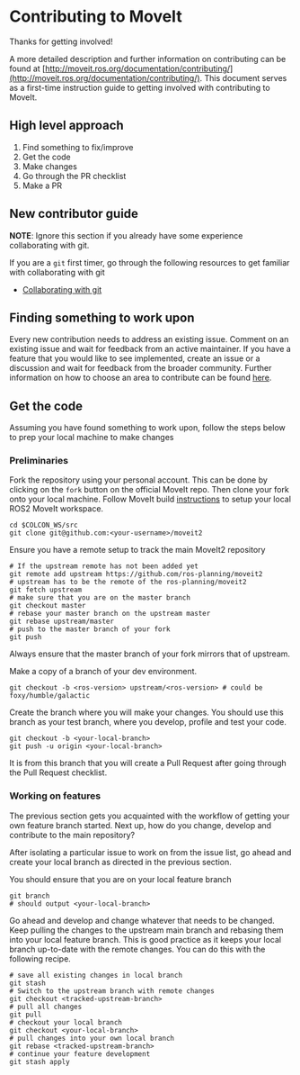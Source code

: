 # Contributing to MoveIt

Thanks for getting involved! 

A more detailed description and further information on contributing can be
found at [http://moveit.ros.org/documentation/contributing/](http://moveit.ros.org/documentation/contributing/). This 
document serves as a first-time instruction guide to getting involved with
contributing to MoveIt.

## High level approach

1. Find something to fix/improve
2. Get the code
3. Make changes
4. Go through the PR checklist
5. Make a PR

## New contributor guide
**NOTE**: Ignore this section if you already have some experience collaborating with git.

If you are a `git` first timer, go through the following resources to get familiar with collaborating with git
- [Collaborating with git](https://docs.github.com/en/pull-requests/collaborating-with-pull-requests)
<!-- TODO: add a list of helper git resources -->

## Finding something to work upon

Every new contribution needs to address an existing issue. Comment on an 
existing issue and wait for feedback from an active maintainer. If you have a
feature that you would like to see implemented, create an issue or a discussion
and wait for feedback from the broader community. Further information on
how to choose an area to contribute can be found [here](http://moveit.ros.org/documentation/contributing/).

## Get the code
Assuming you have found something to work upon, follow the steps below to prep
your local machine to make changes

### Preliminaries

Fork the repository using your personal account. This can be done by clicking
on the `fork` button on the official MoveIt repo. Then clone your fork onto
your local machine. Follow MoveIt build [instructions](https://moveit.ros.org/install-moveit2/source/)
to setup your local ROS2 MoveIt workspace.

```
cd $COLCON_WS/src
git clone git@github.com:<your-username>/moveit2
```

Ensure you have a remote setup to track the main MoveIt2 repository
```
# If the upstream remote has not been added yet
git remote add upstream https://github.com/ros-planning/moveit2
# upstream has to be the remote of the ros-planning/moveit2
git fetch upstream
# make sure that you are on the master branch
git checkout master
# rebase your master branch on the upstream master
git rebase upstream/master
# push to the master branch of your fork
git push
```

Always ensure that the master branch of your fork mirrors that of upstream.

Make a copy of a branch of your dev environment.

```
git checkout -b <ros-version> upstream/<ros-version> # could be foxy/humble/galactic
```
Create the branch where you will make your changes. You should use this branch
as your test branch, where you develop, profile and test your code.
```
git checkout -b <your-local-branch>
git push -u origin <your-local-branch>
```

It is from this branch that you will create a Pull Request after going through
the Pull Request checklist.

### Working on features

The previous section gets you acquainted with the workflow of getting your own feature 
branch started. Next up, how do you change, develop and contribute to the main repository?

After isolating a particular issue to work on from the issue list, go ahead and create your
local branch as directed in the previous section.

You should ensure that you are on your local feature branch
```
git branch
# should output <your-local-branch>
```

Go ahead and develop and change whatever that needs to be changed. Keep pulling
the changes to the upstream main branch and rebasing them into your local
feature branch. This is good practice as it keeps your local branch up-to-date
with the remote changes. You can do this with the following recipe.

```
# save all existing changes in local branch
git stash 
# Switch to the upstream branch with remote changes
git checkout <tracked-upstream-branch> 
# pull all changes
git pull
# checkout your local branch
git checkout <your-local-branch>
# pull changes into your own local branch
git rebase <tracked-upstream-branch>
# continue your feature development
git stash apply
```






<!--TODO: -->
